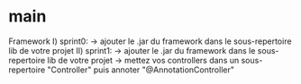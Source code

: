 # main
 Framework
 I) sprint0:
    -> ajouter le .jar du framework dans le sous-repertoire lib de votre projet
 II) sprint1:
    -> ajouter le .jar du framework dans le sous-repertoire lib de votre projet
    -> mettez vos controllers dans un sous-repertoire "Controller" puis annoter "@AnnotationController"
